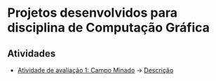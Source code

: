 # Projetos desenvolvidos para disciplina de Computação Gráfica

## Atividades
- [Atividade de avaliação 1: Campo Minado](https://brunoborghese.github.io/abcg/minefield/) -> [Descrição](https://brunoborghese.github.io/abcg/minefield/README.md)
<!---
- [Atividade de avaliação 2: PingPong ](https://brunoborghese.github.io/abcg/pingpong/) -> [Descrição](https://brunoborghese.github.io/abcg/pingpong/README.md)

---

## Exemplos
- [Hello World](https://brunoborghese.github.io/abcg/helloworld/)
- [First App](https://brunoborghese.github.io/abcg/firstapp/)
- [Jogo da Velha](https://brunoborghese.github.io/abcg/tictactoe/)
- [Triangulo de Sierpinski](https://brunoborghese.github.io/abcg/sierpinski/)
- [Triangulos Coloridos](https://brunoborghese.github.io/abcg/coloredtriangles/)
- [Polígonos regulares](https://brunoborghese.github.io/abcg/regularpolygons/)
- [Asteroids](https://brunoborghese.github.io/abcg/asteroids/)
-->